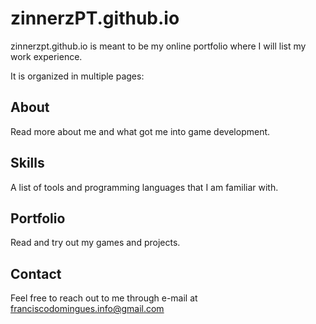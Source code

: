 # zinnerzPT.github.io

zinnerzpt.github.io is meant to be my online portfolio where I will list my work experience.

It is organized in multiple pages:

## About
Read more about me and what got me into game development.

## Skills
A list of tools and programming languages that I am familiar with.

## Portfolio
Read and try out my games and projects.

## Contact
Feel free to reach out to me through e-mail at franciscodomingues.info@gmail.com
